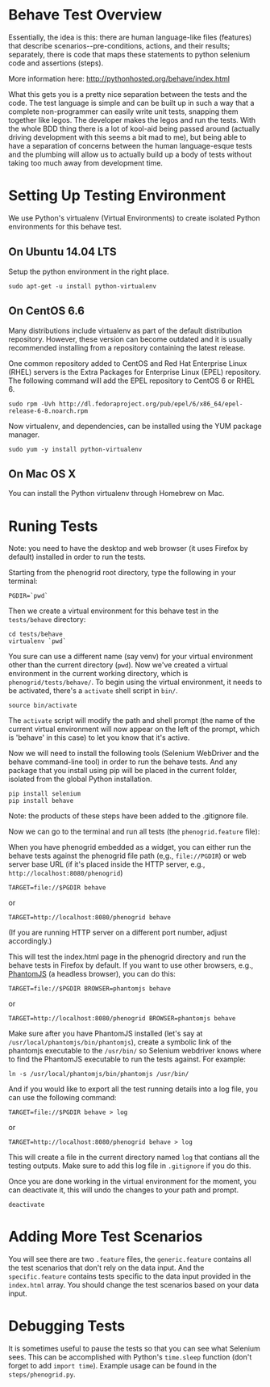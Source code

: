 # Behave Test Overview

Essentially, the idea is this: there are human language-like files
(features) that describe scenarios--pre-conditions, actions, and
their results; separately, there is code that maps these statements
to python selenium code and assertions (steps).

More information here: http://pythonhosted.org/behave/index.html

What this gets you is a pretty nice separation between the tests and
the code. The test language is simple and can be built up in such a
way that a complete non-programmer can easily write unit tests,
snapping them together like legos. The developer makes the legos and
run the tests. With the whole BDD thing there is a lot of kool-aid
being passed around (actually driving development with this seems a
bit mad to me), but being able to have a separation of concerns
between the human language-esque tests and the plumbing will allow
us to actually build up a body of tests without taking too much away
from development time.

# Setting Up Testing Environment

We use Python's virtualenv (Virtual Environments) to create isolated Python environments for this behave test.

## On Ubuntu 14.04 LTS

Setup the python environment in the right place.

````
sudo apt-get -u install python-virtualenv
````

## On CentOS 6.6

Many distributions include virtualenv as part of the default distribution repository. However, these version can become outdated and it is usually recommended installing from a repository containing the latest release.

One common repository added to CentOS and Red Hat Enterprise Linux (RHEL) servers is the Extra Packages for Enterprise Linux (EPEL) repository. The following command will add the EPEL repository to CentOS 6 or RHEL 6.

````
sudo rpm -Uvh http://dl.fedoraproject.org/pub/epel/6/x86_64/epel-release-6-8.noarch.rpm
````

Now virtualenv, and dependencies, can be installed using the YUM package manager.

````
sudo yum -y install python-virtualenv
````

## On Mac OS X

You can install the Python virtualenv through Homebrew on Mac.

# Runing Tests

Note: you need to have the desktop and web browser (it uses Firefox by default) installed in order to run the tests. 

Starting from the phenogrid root directory, type the following in your terminal:

````
PGDIR=`pwd`
````

Then we create a virtual environment for this behave test in the `tests/behave` directory:

````
cd tests/behave
virtualenv `pwd`
````

You sure can use a different name (say venv) for your virtual environment other than the current directory (``pwd``). Now we've created a virtual environment in the current working directory, which is `phenogrid/tests/behave/`. To begin using the virtual environment, it needs to be activated, there's a `activate` shell script in `bin/`.

````
source bin/activate
````

The `activate` script will modify the path and shell prompt (the name of the current virtual environment will now appear on the left of the prompt, which is 'behave' in this case) to let you know that it's active.

Now we will need to install the following tools (Selenium WebDriver and the behave command-line tool) in order to run the behave tests. And any package that you install using pip will be placed in the current folder, isolated from the global Python installation.

````
pip install selenium
pip install behave
````

Note: the products of these steps have been added to the .gitignore file.

Now we can go to the terminal and run all tests (the `phenogrid.feature` file):

When you have phenogrid embedded as a widget, you can either run the behave tests against the phenogrid file path (e,g., `file://PGDIR`) or web server base URL (if it's placed inside the HTTP server, e.g., `http://localhost:8080/phenogrid`)

````
TARGET=file://$PGDIR behave
````
or
````
TARGET=http://localhost:8080/phenogrid behave
````
(If you are running HTTP server on a different port number, adjust accordingly.)

This will test the index.html page in the phenogrid directory and run the behave tests in Firefox by default. If you want to use other browsers, e.g., [PhantomJS](http://phantomjs.org/) (a headless browser), you can do this:

````
TARGET=file://$PGDIR BROWSER=phantomjs behave
````
or
````
TARGET=http://localhost:8080/phenogrid BROWSER=phantomjs behave
````

Make sure after you have PhantomJS installed (let's say at `/usr/local/phantomjs/bin/phantomjs`), create a symbolic link of the phantomjs executable to the `/usr/bin/` so Selenium webdriver knows where to find the PhantomJS executable to run the tests against. For example:

````
ln -s /usr/local/phantomjs/bin/phantomjs /usr/bin/
````

And if you would like to export all the test running details into a log file, you can use the following command:

````
TARGET=file://$PGDIR behave > log
````
or 
````
TARGET=http://localhost:8080/phenogrid behave > log
````

This will create a file in the current directory named `log` that contians all the testing outputs. Make sure to add this log file in `.gitignore` if you do this.

Once you are done working in the virtual environment for the moment, you can deactivate it, this will undo the changes to your path and prompt.

````
deactivate
````

# Adding More Test Scenarios

You will see there are two `.feature` files, the `generic.feature` contains all the test scenarios that don't rely on the data input. And the `specific.feature` contains tests specific to the data input provided in the `index.html` array. You should change the test scenarios based on your data input.

# Debugging Tests

It is sometimes useful to pause the tests so that you can see what Selenium sees. This can be accomplished with Python's `time.sleep` function (don't forget to add `import time`). Example usage can be found in the `steps/phenogrid.py`.
